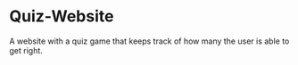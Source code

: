 # Quiz-Website
 A website with a quiz game that keeps track of how many the user is able to get right.
